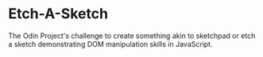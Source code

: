 # Etch-A-Sketch
  The Odin Project's challenge to create something akin to sketchpad or etch a sketch demonstrating DOM manipulation skills in JavaScript.
